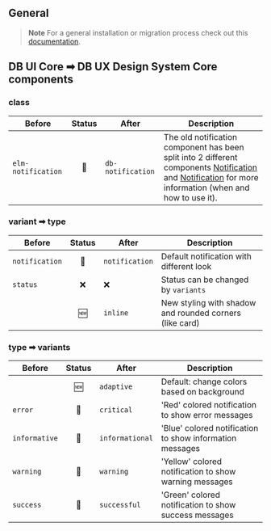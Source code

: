 ## General

> **Note**
> For a general installation or migration process check out this [documentation](https://www.npmjs.com/package/@db-ux/core-components).

## DB UI Core ➡ DB UX Design System Core components

### class

| Before             | Status | After             | Description                                                                                                                                                                                                                                                                                                                                                                                                                                            |
| ------------------ | :----: | ----------------- | ------------------------------------------------------------------------------------------------------------------------------------------------------------------------------------------------------------------------------------------------------------------------------------------------------------------------------------------------------------------------------------------------------------------------------------------------------ |
| `elm-notification` |   🔁   | `db-notification` | The old notification component has been split into 2 different components [Notification](https://marketingportal.extranet.deutschebahn.com/marketingportal/Design-Anwendungen/db-ux-design-system-v3/components/feedback/notification) and [Notification](https://marketingportal.extranet.deutschebahn.com/marketingportal/Design-Anwendungen/db-ux-design-system-v3/components/feedback/notification) for more information (when and how to use it). |

### variant ➡ type

| Before         | Status | After          | Description                                             |
| -------------- | :----: | -------------- | ------------------------------------------------------- |
| `notification` |   🔁   | `notification` | Default notification with different look                |
| `status`       |   ❌   | ❌             | Status can be changed by `variants`                     |
|                |   🆕   | `inline`       | New styling with shadow and rounded corners (like card) |

### type ➡ variants

| Before        | Status | After           | Description                                              |
| ------------- | :----: | --------------- | -------------------------------------------------------- |
|               |   🆕   | `adaptive`      | Default: change colors based on background               |
| `error`       |   🔁   | `critical`      | 'Red' colored notification to show error messages        |
| `informative` |   🔁   | `informational` | 'Blue' colored notification to show information messages |
| `warning`     |   🔁   | `warning`       | 'Yellow' colored notification to show warning messages   |
| `success`     |   🔁   | `successful`    | 'Green' colored notification to show success messages    |
